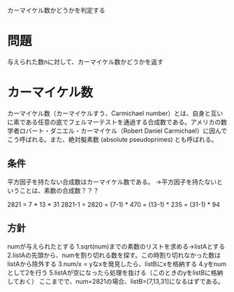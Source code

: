 カーマイケル数かどうかを判定する

# 問題
与えられた数nに対して、カーマイケル数かどうかを返す

# カーマイケル数
カーマイケル数（カーマイケルすう、Carmichael number）とは、自身と互いに素である任意の底でフェルマーテストを通過する合成数である。アメリカの数学者ロバート・ダニエル・カーマイケル（Robert Daniel Carmichael）に因んでこう呼ばれる。また、絶対擬素数 (absolute pseudoprimes) とも呼ばれる。

## 条件
平方因子を持たない合成数はカーマイケル数である。
→平方因子を持たないということは、素数の合成数？？？

2821 = 7 * 13 * 31
2821-1 = 2820 = (7-1) * 470 = (13-1) * 235 = (31-1) * 94

## 方針
numが与えられたとする
1.sqrt(num)までの素数のリストを求める→listAとする
2.listAの先頭から、numを割り切れる数を探す。この時割り切れなかった数はlistAから除外する
3.num/x = yなxを発見したら、listBにxを格納する
4.yをnumとして2を行う
5.listAが空になったら処理を抜ける（このときのyをlistBに格納しておく）
ここまでで、num=2821の場合、listB=[7,13,31]になるはずである。

